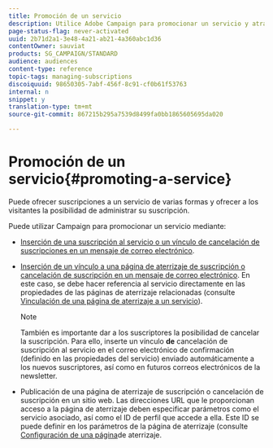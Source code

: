 ```yaml
---
title: Promoción de un servicio
description: Utilice Adobe Campaign para promocionar un servicio y atraer a sus clientes a través de páginas de aterrizaje, correos electrónicos o directamente en su sitio web.
page-status-flag: never-activated
uuid: 2b71d2a1-3e48-4a21-ab21-4a360abc1d36
contentOwner: sauviat
products: SG_CAMPAIGN/STANDARD
audience: audiences
content-type: reference
topic-tags: managing-subscriptions
discoiquuid: 98650305-7abf-456f-8c91-cf0b61f53763
internal: n
snippet: y
translation-type: tm+mt
source-git-commit: 867215b295a7539d8499fa0bb1865605695da020

---
```



# Promoción de un servicio{#promoting-a-service}

Puede ofrecer suscripciones a un servicio de varias formas y ofrecer a los visitantes la posibilidad de administrar su suscripción.

Puede utilizar Campaign para promocionar un servicio mediante:

* [Inserción de una suscripción al servicio o un vínculo de cancelación de suscripciones en un mensaje de correo electrónico](../../designing/using/links.md#inserting-a-link).

* [Inserción de un vínculo a una página de aterrizaje de suscripción o cancelación de suscripción en un mensaje de correo electrónico](../../designing/using/links.md). En este caso, se debe hacer referencia al servicio directamente en las propiedades de las páginas de aterrizaje relacionadas (consulte [Vinculación de una página de aterrizaje a un servicio](../../channels/using/configuring-landing-page.md#linking-a-landing-page-to-a-service)).

   >[!NOTE]
   >
   >También es importante dar a los suscriptores la posibilidad de cancelar la suscripción. Para ello, inserte un vínculo <b>de</b> cancelación de suscripción al servicio en el correo electrónico de confirmación (definido en las propiedades del servicio) enviado automáticamente a los nuevos suscriptores, así como en futuros correos electrónicos de la newsletter.

* Publicación de una página de aterrizaje de suscripción o cancelación de suscripción en un sitio web. Las direcciones URL que le proporcionan acceso a la página de aterrizaje deben especificar parámetros como el servicio asociado, así como el ID de perfil que accede a ella. Este ID se puede definir en los parámetros de la página de aterrizaje (consulte [Configuración de una página](../../channels/using/configuring-landing-page.md)de aterrizaje.
